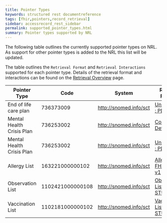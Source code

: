 ```yaml
---
title: Pointer Types
keywords: structured rest documentreference
tags: [fhir,pointers,record_retrieval]
sidebar: accessrecord_rest_sidebar
permalink: supported_pointer_types.html
summary: Pointer types supported by NRL
---
```


The following table outlines the currently supported pointer types on NRL. As support for other pointer types is added to the NRL this list will be updated.

The table outlines the `Retrieval Format` and `Retrieval Interactions` supported for each pointer type. Details of the retrieval format and interactions can be found on the [Retrieval Overview](retrieval_overview.html) page.

| Pointer Type | Code | System | Retrieval Formats | Retrieval Interactions |
| --- | --- | --- | --- | --- |
| End of life care plan | 736373009 | http://snomed.info/sct | [Unstructured : PDF](retreival_unstructured_document.html) | [SSP Read](retrieval_ssp.html) |
| Mental Health Crisis Plan | 736253002 | http://snomed.info/sct | [Contact Details](retrieval_contact_details.html) | [Public Web](retrieval_http_unsecure.html) |
| Mental Health Crisis Plan | 736253002 | http://snomed.info/sct | [Unstructured : PDF](retreival_unstructured_document.html) | [SSP Read](retrieval_ssp.html) |
| Allergy List | 163221000000102 | http://snomed.info/sct | [Allergy List - FHIR STU3 v1](retrieval_allergies_fhir_stu3.html) | [SSP Read](retrieval_ssp.html) |
| Observation List | 1102421000000108 | http://snomed.info/sct | [Observation List - FHIR STU3 v1](retrieval_observations_fhir_stu3.html) | [SSP Read](retrieval_ssp.html) |
| Vaccination List | 1102181000000102 | http://snomed.info/sct | [Vaccination List - FHIR STU3 v1](retrieval_vaccinations_fhir_stu3.html) | [SSP Read](retrieval_ssp.html) |
